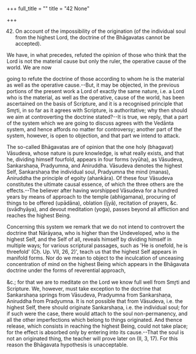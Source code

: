 +++
full_title = ""
title = "42 None"

+++


42. On account of the impossibility of the origination (of the individual soul from the highest Lord, the doctrine of the Bhāgavatas cannot be accepted).

We have, in what precedes, refuted the opinion of those who think that the Lord is not the material cause but only the ruler, the operative cause of the world. We are now

going to refute the doctrine of those according to whom he is the material as well as the operative cause.--But, it may be objected, in the previous portions of the present work a Lord of exactly the same nature, i.e. a Lord who is the material, as well as the operative, cause of the world, has been ascertained on the basis of Scripture, and it is a recognised principle that Smr̥ti, in so far as it agrees with Scripture, is authoritative; why then should we aim at controverting the doctrine stated?--It is true, we reply, that a part of the system which we are going to discuss agrees with the Vedānta system, and hence affords no matter for controversy; another part of the system, however, is open to objection, and that part we intend to attack.

The so-called Bhāgavatas are of opinion that the one holy (bhagavat) Vāsudeva, whose nature is pure knowledge, is what really exists, and that he, dividing himself fourfold, appears in four forms (vyūha), as Vāsudeva, Sankarshaṇa, Pradyumna, and Aniruddha. Vāsudeva denotes the highest Self, Sankarshaṇa the individual soul, Pradyumna the mind (manas), Aniruddha the principle of egoity (ahankāra). Of these four Vāsudeva constitutes the ultimate causal essence, of which the three others are the effects.--The believer after having worshipped Vāsudeva for a hundred years by means of approach to the temple (abhigamana), procuring of things to be offered (upādāna), oblation (ījyā), recitation of prayers, &c. (svādhyāya), and devout meditation (yoga), passes beyond all affliction and reaches the highest Being.

Concerning this system we remark that we do not intend to controvert the doctrine that Nārāyaṇa, who is higher than the Undeveloped, who is the highest Self, and the Self of all, reveals himself by dividing himself in multiple ways; for various scriptural passages, such as 'He is onefold, he is threefold' (Cḥ. Up. VII, 26, 2)', teach us that the highest Self appears in manifold forms. Nor do we mean to object to the inculcation of unceasing concentration of mind on the highest Being which appears in the Bhāgavata doctrine under the forms of reverential approach,

 &c.; for that we are to meditate on the Lord we know full well from Smr̥ti and Scripture. We, however, must take exception to the doctrine that Sankarshaṇa springs from Vāsudeva, Pradyumna from Sankarshaṇa, Aniruddha from Pradyumna. It is not possible that from Vāsudeva, i.e. the highest Self, there should originate Sankarshaṇa, i.e. the individual soul; for if such were the case, there would attach to the soul non-permanency, and all the other imperfections which belong to things originated. And thence release, which consists in reaching the highest Being, could not take place; for the effect is absorbed only by entering into its cause.--That the soul is not an originated thing, the teacher will prove later on (II, 3, 17). For this reason the Bhāgavata hypothesis is unacceptable.

